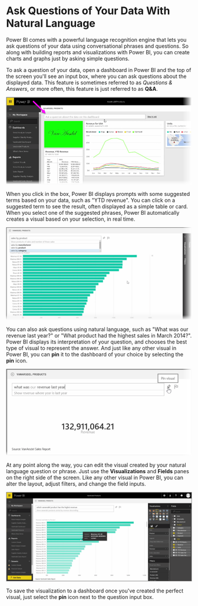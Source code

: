 <properties
   pageTitle="Ask Questions of Your Data With Natural Language"
   description="Use Q & A to get lightning-fast insights and visuals"
   services="powerbi"
   documentationCenter=""
   authors="davidiseminger"
   manager="mblythe"
   editor=""
   tags=""
   qualityFocus="no"
   qualityDate=""
   featuredVideoId="boDGFL58VBc"
   featuredVideoThumb=""
   courseDuration="9m"/>

<tags
   ms.service="powerbi"
   ms.devlang="NA"
   ms.topic="article"
   ms.tgt_pltfrm="NA"
   ms.workload="powerbi"
   ms.date="03/28/2016"
   ms.author="davidi"/>

# Ask Questions of Your Data With Natural Language

Power BI comes with a powerful language recognition engine that lets you ask questions of your data using conversational phrases and questions. So along with building reports and visualizations with Power BI, you can create charts and graphs just by asking simple questions.

To ask a question of your data, open a dashboard in Power BI and the top of the screen you'll see an input box, where you can ask questions about the displayed data. This feature is sometimes referred to as *Questions & Answers*, or more often, this feature is just referred to as **Q&A**.

![](media/powerbi-learning-4-3-asking-questions-natural-language/4-3_1.png)

When you click in the box, Power BI displays prompts with some suggested terms based on your data, such as "YTD revenue". You can click on a suggested term to see the result, often displayed as a simple table or card. When you select one of the suggested phrases, Power BI automatically creates a visual based on your selection, in real time.

![](media/powerbi-learning-4-3-asking-questions-natural-language/4-3_2.png)

You can also ask questions using natural language, such as "What was our revenue last year?" or "What product had the highest sales in March 2014?". Power BI displays its interpretation of your question, and chooses the best type of visual to represent the answer. And just like any other visual in Power BI, you can **pin** it to the dashboard of your choice by selecting the **pin** icon.

![](media/powerbi-learning-4-3-asking-questions-natural-language/4-3_3.png)

At any point along the way, you can edit the visual created by your natural language question or phrase. Just use the **Visualizations** and **Fields** panes on the right side of the screen. Like any other visual in Power BI, you can alter the layout, adjust filters, and change the field inputs.

![](media/powerbi-learning-4-3-asking-questions-natural-language/4-3_4.png)

To save the visualization to a dashboard once you've created the perfect visual, just select the **pin** icon next to the question input box.
